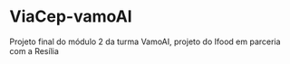 # ViaCep-vamoAI
Projeto final do módulo 2 da turma VamoAI, projeto do Ifood em parceria com a Resília
